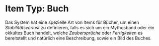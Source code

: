 # Item Typ: Buch

Das System hat eine spezielle Art von Items für Bücher, um einen _Stabilitätsverlust_ zu definieren, falls es sich um ein Mythosband oder ein okkultes Buch handelt, welche _Zaubersprüche_ oder _Fertigkeiten_ es bereitstellt und natürlich eine Beschreibung, sowie ein Bild des Buches.
